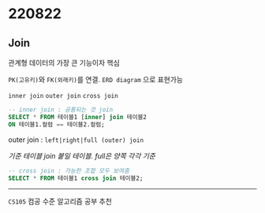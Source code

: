 # 220822

## Join

관계형 데이터의 가장 큰 기능이자 핵심

`PK(고유키)`와 `FK(외래키)`를 연결. `ERD diagram` 으로 표현가능

`inner join` `outer join` `cross join`

```sql
-- inner join : 공통되는 것 join
SELECT * FROM 테이블1 [inner] join 테이블2
ON 테이블1.컬럼 == 테이블2.컬럼;
```

outer join : `left|right|full (outer) join`

*기준 테이블 join 붙일 테이블. full은 양쪽 각각 기준*

```sql
-- cross join : 가능한 조합 모두 보여줌
SELECT * FROM 테이블1 cross join 테이블2;
```

---

`CS105` 컴공 수준 알고리즘 공부 추천